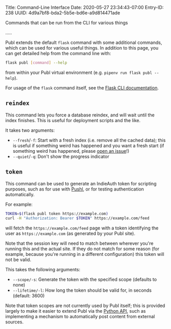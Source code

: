 Title: Command-Line Interface
Date: 2020-05-27 23:34:43-07:00
Entry-ID: 238
UUID: 4d9a7bf8-bda2-5b5e-bd6e-a9d814471ade

Commands that can be run from the CLI for various things

.....

Publ extends the default `flask` command with some additional commands, which can be used for various useful things. In addition to this page, you can get detailed help from the command line with:

```sh
flask publ [command] --help
```

from within your Publ virtual environment (e.g. `pipenv run flask publ --help`).

For usage of the `flask` command itself, see the [Flask CLI documentation](https://flask.palletsprojects.com/en/1.1.x/cli/).


## `reindex`

This command lets you force a database reindex, and will wait until the index finishes. This is useful for deployment scripts and the like.

It takes two arguments:

* `--fresh`/`-f`: Start with a fresh index (i.e. remove all the cached data); this is useful if something weird has happened and you want a fresh start (if something weird has happened, please [open an issue](/newissue)!)
* `--quiet`/`-q`: Don't show the progress indicator

## <span id="token">`token`</span>

This command can be used to generate an IndieAuth token for scripting purposes, such as for use with [Pushl](1295), or for testing authentication automatically.

For example:

```sh
TOKEN=$(flask publ token https://example.com)
curl -H "Authorization: Bearer $TOKEN" https://example.com/feed
```

will fetch the `https://example.com/feed` page with a token identifying the user as `https://example.com` (as generated by your Publ site).

Note that the session key will need to match between wherever you're running this and the actual site. If they do not match for some reason (for example, because you're running in a different configuration) this token will not be valid.

This takes the following arguments:

* `--scope/-s`: Generate the token with the specified scope (defaults to none)
* `--lifetime/-l`: How long the token should be valid for, in seconds (default: 3600)

Note that token scopes are not currently used by Publ itself; this is provided largely to make it easier to extend Publ via the [Python API](865), such as implementing a mechanism to automatically post content from external sources.
